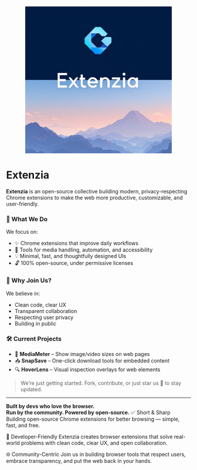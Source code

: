 <p align="center"><a href="#" target="_blank"><img src="./extensio.png" width="400"></a></p>

# Extenzia

**Extenzia** is an open-source collective building modern, privacy-respecting Chrome extensions to make the web more productive, customizable, and user-friendly.

### 🌟 What We Do
We focus on:
- ✨ Chrome extensions that improve daily workflows
- 🎯 Tools for media handling, automation, and accessibility
- 💡 Minimal, fast, and thoughtfully designed UIs
- 🔓 100% open-source, under permissive licenses

### 🤝 Why Join Us?
We believe in:
- Clean code, clear UX
- Transparent collaboration
- Respecting user privacy
- Building in public

### 🛠️ Current Projects
- 📏 **MediaMeter** – Show image/video sizes on web pages
- 📥 **SnapSave** – One-click download tools for embedded content
- 🔍 **HoverLens** – Visual inspection overlays for web elements

> We’re just getting started. Fork, contribute, or just star us 🌟 to stay updated.

---

**Built by devs who love the browser.  
Run by the community. Powered by open-source.**
✅ Short & Sharp
Building open-source Chrome extensions for better browsing — simple, fast, and free.

🎯 Developer-Friendly
Extenzia creates browser extensions that solve real-world problems with clean code, clear UX, and open collaboration.

🌐 Community-Centric
Join us in building browser tools that respect users, embrace transparency, and put the web back in your hands.
